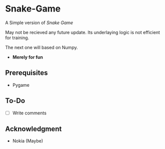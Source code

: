 # Snake-Game
A Simple version of *Snake Game*

May not be recieved any future update. Its underlaying logic is not efficient for training.

The next one will based on Numpy.

- **Merely for fun**

## Prerequisites
- Pygame

## To-Do
- [ ] Write comments

## Acknowledgment
- Nokia (Maybe)
